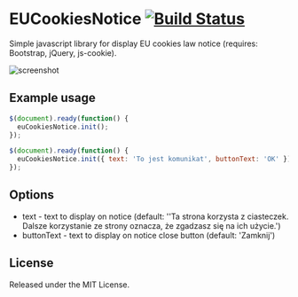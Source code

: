 # EUCookiesNotice [![Build Status](https://travis-ci.org/dbackowski/euCookiesNotice.svg?branch=master)](https://travis-ci.org/dbackowski/euCookiesNotice)

Simple javascript library for display EU cookies law notice (requires: Bootstrap, jQuery, js-cookie).

![screenshot](http://i.imgur.com/LPUwAzZ.png)


## Example usage 

```javascript
$(document).ready(function() {
  euCookiesNotice.init();
});
```

```javascript
$(document).ready(function() {
  euCookiesNotice.init({ text: 'To jest komunikat', buttonText: 'OK' });
});
```

## Options

* text - text to display on notice (default: ''Ta strona korzysta z ciasteczek. Dalsze korzystanie ze strony oznacza, że zgadzasz się na ich użycie.')
* buttonText - text to display on notice close button (default: 'Zamknij')

## License

Released under the MIT License.
